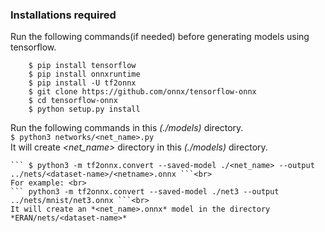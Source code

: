### Installations required

Run the following commands(if needed) before generating models using tensorflow.<br>
```
	$ pip install tensorflow
	$ pip install onnxruntime
	$ pip install -U tf2onnx
	$ git clone https://github.com/onnx/tensorflow-onnx
	$ cd tensorflow-onnx
	$ python setup.py install
```

Run the following commands in this *(./models)* directory.<br>
	``` $ python3 networks/<net_name>.py ```<br>
	It will create *<net_name>* directory in this *(./models)* directory.<br>

	``` $ python3 -m tf2onnx.convert --saved-model ./<net_name> --output ../nets/<dataset-name>/<netname>.onnx ```<br>
	For example: <br>
	``` python3 -m tf2onnx.convert --saved-model ./net3 --output ../nets/mnist/net3.onnx ```<br>
	It will create an *<net_name>.onnx* model in the directory *ERAN/nets/<dataset-name>*
